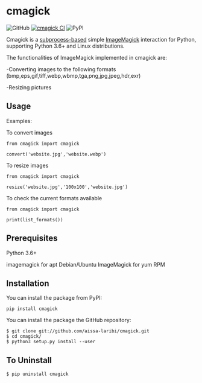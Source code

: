 # cmagick

![GitHub](https://img.shields.io/github/license/aissa-laribi/cmagick)
[![cmagick CI](https://github.com/aissa-laribi/cmagick/actions/workflows/python-app.yml/badge.svg)](https://github.com/aissa-laribi/cmagick/actions/workflows/python-app.yml)
![PyPI](https://img.shields.io/pypi/v/cmagick?color=blue)

Cmagick is a <a href="https://docs.python.org/3.8/library/subprocess.html">subprocess-based</a> simple <a href ="https://www.imagemagick.org/">ImageMagick</a> interaction for Python, supporting Python 3.6+ and Linux distributions. 

The functionalities of ImageMagick implemented in cmagick are:

-Converting images to the following formats (bmp,eps,gif,tiff,webp,wbmp,tga,png,jpg,jpeg,hdr,exr)

-Resizing pictures

## Usage

Examples:

To convert images
```
from cmagick import cmagick

convert('website.jpg','website.webp')
```
To resize images
```
from cmagick import cmagick

resize('website.jpg','100x100','website.jpg')
```
To check the current formats available
```
from cmagick import cmagick

print(list_formats())
```

## Prerequisites

Python 3.6+

imagemagick for apt Debian/Ubuntu
ImageMagick for yum RPM

## Installation 

You can install the package from PyPI:
```
pip install cmagick
```
You can install the package the GitHub repository:
```
$ git clone git://github.com/aissa-laribi/cmagick.git
$ cd cmagick/
$ python3 setup.py install --user
```
## To Uninstall
```
$ pip uninstall cmagick
```
